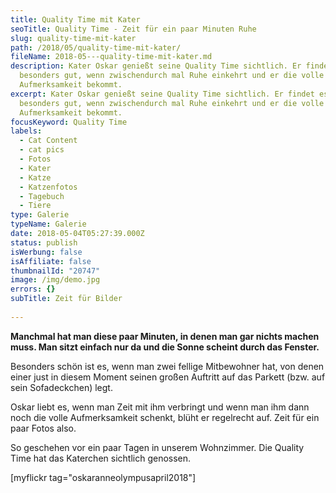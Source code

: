 ```yaml
---
title: Quality Time mit Kater
seoTitle: Quality Time - Zeit für ein paar Minuten Ruhe
slug: quality-time-mit-kater
path: /2018/05/quality-time-mit-kater/
fileName: 2018-05---quality-time-mit-kater.md
description: Kater Oskar genießt seine Quality Time sichtlich. Er findet es
  besonders gut, wenn zwischendurch mal Ruhe einkehrt und er die volle
  Aufmerksamkeit bekommt.
excerpt: Kater Oskar genießt seine Quality Time sichtlich. Er findet es
  besonders gut, wenn zwischendurch mal Ruhe einkehrt und er die volle
  Aufmerksamkeit bekommt.
focusKeyword: Quality Time
labels:
  - Cat Content
  - cat pics
  - Fotos
  - Kater
  - Katze
  - Katzenfotos
  - Tagebuch
  - Tiere
type: Galerie
typeName: Galerie
date: 2018-05-04T05:27:39.000Z
status: publish
isWerbung: false
isAffiliate: false
thumbnailId: "20747"
image: /img/demo.jpg
errors: {}
subTitle: Zeit für Bilder
  
---
```


**Manchmal hat man diese paar Minuten, in denen man gar nichts machen muss. Man
sitzt einfach nur da und die Sonne scheint durch das Fenster.**

Besonders schön ist es, wenn man zwei fellige Mitbewohner hat, von denen einer
just in diesem Moment seinen großen Auftritt auf das Parkett (bzw. auf sein
Sofadeckchen) legt.

Oskar liebt es, wenn man Zeit mit ihm verbringt und wenn man ihm dann noch die
volle Aufmerksamkeit schenkt, blüht er regelrecht auf. Zeit für ein paar Fotos
also.

So geschehen vor ein paar Tagen in unserem Wohnzimmer. Die Quality Time hat das
Katerchen sichtlich genossen.

[myflickr tag="oskaranneolympusapril2018"]

  
